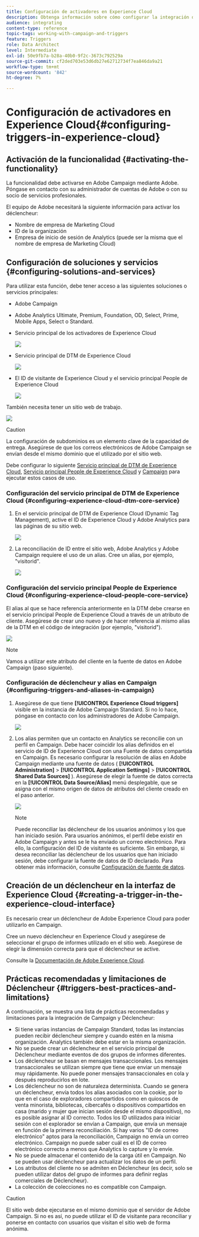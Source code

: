 ```yaml
---
title: Configuración de activadores en Experience Cloud
description: Obtenga información sobre cómo configurar la integración de Adobe Experience Cloud Triggers para que empiece a enviar envíos personalizados a sus clientes en función de sus comportamientos anteriores.
audience: integrating
content-type: reference
topic-tags: working-with-campaign-and-triggers
feature: Triggers
role: Data Architect
level: Intermediate
exl-id: 50e9fb7a-b28a-40b0-9f2c-3673c792529a
source-git-commit: cf2ded703e53d6db27e62712734f7ea846da9a21
workflow-type: tm+mt
source-wordcount: '842'
ht-degree: 7%

---
```


# Configuración de activadores en Experience Cloud{#configuring-triggers-in-experience-cloud}

## Activación de la funcionalidad {#activating-the-functionality}

La funcionalidad debe activarse en Adobe Campaign mediante Adobe. Póngase en contacto con su administrador de cuentas de Adobe o con su socio de servicios profesionales.

El equipo de Adobe necesitará la siguiente información para activar los déclencheur:

* Nombre de empresa de Marketing Cloud
* ID de la organización
* Empresa de inicio de sesión de Analytics (puede ser la misma que el nombre de empresa de Marketing Cloud)

## Configuración de soluciones y servicios {#configuring-solutions-and-services}

Para utilizar esta función, debe tener acceso a las siguientes soluciones o servicios principales:

* Adobe Campaign
* Adobe Analytics Ultimate, Premium, Foundation, OD, Select, Prime, Mobile Apps, Select o Standard.
* Servicio principal de los activadores de Experience Cloud

  ![](assets/trigger_uc_prereq_1.png)

* Servicio principal de DTM de Experience Cloud

  ![](assets/trigger_uc_prereq_2.png)

* El ID de visitante de Experience Cloud y el servicio principal People de Experience Cloud

  ![](assets/trigger_uc_prereq_3.png)

También necesita tener un sitio web de trabajo.

![](assets/trigger_uc_prereq_4.png)

>[!CAUTION]
>
>La configuración de subdominios es un elemento clave de la capacidad de entrega. Asegúrese de que los correos electrónicos de Adobe Campaign se envían desde el mismo dominio que el utilizado por el sitio web.

Debe configurar lo siguiente [Servicio principal de DTM de Experience Cloud](#configuring-experience-cloud-dtm-core-service), [Servicio principal People de Experience Cloud](#configuring-experience-cloud-people-core-service) y [Campaign](#configuring-triggers-and-aliases-in-campaign) para ejecutar estos casos de uso.

### Configuración del servicio principal de DTM de Experience Cloud {#configuring-experience-cloud-dtm-core-service}

1. En el servicio principal de DTM de Experience Cloud (Dynamic Tag Management), active el ID de Experience Cloud y Adobe Analytics para las páginas de su sitio web.

   ![](assets/trigger_uc_conf_1.png)

1. La reconciliación de ID entre el sitio web, Adobe Analytics y Adobe Campaign requiere el uso de un alias. Cree un alias, por ejemplo, &quot;visitorid&quot;.

   ![](assets/trigger_uc_conf_2.png)

### Configuración del servicio principal People de Experience Cloud {#configuring-experience-cloud-people-core-service}

El alias al que se hace referencia anteriormente en la DTM debe crearse en el servicio principal People de Experience Cloud a través de un atributo de cliente. Asegúrese de crear uno nuevo y de hacer referencia al mismo alias de la DTM en el código de integración (por ejemplo, &quot;visitorid&quot;).

![](assets/trigger_uc_conf_3.png)

>[!NOTE]
>
>Vamos a utilizar este atributo del cliente en la fuente de datos en Adobe Campaign (paso siguiente).

### Configuración de déclencheur y alias en Campaign {#configuring-triggers-and-aliases-in-campaign}

1. Asegúrese de que tiene **[!UICONTROL Experience Cloud triggers]** visible en la instancia de Adobe Campaign Standard. Si no lo hace, póngase en contacto con los administradores de Adobe Campaign.

   ![](assets/remarketing_1.png)

1. Los alias permiten que un contacto en Analytics se reconcilie con un perfil en Campaign. Debe hacer coincidir los alias definidos en el servicio de ID de Experience Cloud con una Fuente de datos compartida en Campaign. Es necesario configurar la resolución de alias en Adobe Campaign mediante una fuente de datos ( **[!UICONTROL Administration]** > **[!UICONTROL Application Settings]** > **[!UICONTROL Shared Data Sources]** ). Asegúrese de elegir la fuente de datos correcta en la **[!UICONTROL Data Source/Alias]** menú desplegable, que se asigna con el mismo origen de datos de atributos del cliente creado en el paso anterior.

   ![](assets/trigger_uc_conf_5.png)

   >[!NOTE]
   >
   >Puede reconciliar las déclencheur de los usuarios anónimos y los que han iniciado sesión. Para usuarios anónimos, el perfil debe existir en Adobe Campaign y antes se le ha enviado un correo electrónico. Para ello, la configuración del ID de visitante es suficiente. Sin embargo, si desea reconciliar las déclencheur de los usuarios que han iniciado sesión, debe configurar la fuente de datos de ID declarado. Para obtener más información, consulte [Configuración de fuente de datos](../../integrating/using/integration-with-audience-manager-or-people-core-service.md#step-2--configure-the-data-sources).

## Creación de un déclencheur en la interfaz de Experience Cloud {#creating-a-trigger-in-the-experience-cloud-interface}

Es necesario crear un déclencheur de Adobe Experience Cloud para poder utilizarlo en Campaign.

Cree un nuevo déclencheur en Experience Cloud y asegúrese de seleccionar el grupo de informes utilizado en el sitio web. Asegúrese de elegir la dimensión correcta para que el déclencheur se active.

Consulte la [Documentación de Adobe Experience Cloud](https://experienceleague.adobe.com/docs/experience-cloud/triggers/create.html?lang=es).

## Prácticas recomendadas y limitaciones de Déclencheur {#triggers-best-practices-and-limitations}

A continuación, se muestra una lista de prácticas recomendadas y limitaciones para la integración de Campaign y Déclencheur:

* Si tiene varias instancias de Campaign Standard, todas las instancias pueden recibir déclencheur siempre y cuando estén en la misma organización. Analytics también debe estar en la misma organización.
* No se puede crear un déclencheur en el servicio principal de Déclencheur mediante eventos de dos grupos de informes diferentes.
* Los déclencheur se basan en mensajes transaccionales. Los mensajes transaccionales se utilizan siempre que tiene que enviar un mensaje muy rápidamente. No puede poner mensajes transaccionales en cola y después reproducirlos en lote.
* Los déclencheur no son de naturaleza determinista. Cuando se genera un déclencheur, envía todos los alias asociados con la cookie, por lo que en el caso de exploradores compartidos como en quioscos de venta minorista, bibliotecas, cibercafés o dispositivos compartidos en casa (marido y mujer que inician sesión desde el mismo dispositivo), no es posible asignar al ID correcto. Todos los ID utilizados para iniciar sesión con el explorador se envían a Campaign, que envía un mensaje en función de la primera reconciliación. Si hay varios &quot;ID de correo electrónico&quot; aptos para la reconciliación, Campaign no envía un correo electrónico. Campaign no puede saber cuál es el ID de correo electrónico correcto a menos que Analytics lo capture y lo envíe.
* No se puede almacenar el contenido de la carga útil en Campaign. No se pueden usar déclencheur para actualizar los datos de un perfil.
* Los atributos del cliente no se admiten en Déclencheur (es decir, solo se pueden utilizar datos del grupo de informes para definir reglas comerciales de Déclencheur).
* La colección de colecciones no es compatible con Campaign.

>[!CAUTION]
>
>El sitio web debe ejecutarse en el mismo dominio que el servidor de Adobe Campaign. Si no es así, no puede utilizar el ID de visitante para reconciliar y ponerse en contacto con usuarios que visitan el sitio web de forma anónima.
